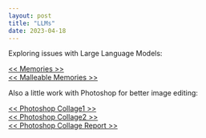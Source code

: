 ```yaml
---
layout: post
title: "LLMs"
date: 2023-04-18
---
```


Exploring issues with Large Language Models:

[<< Memories >>](https://drive.google.com/file/d/1PIjbC6EyzIk3855rjcZEOqzham8jUpvk/view?usp=sharing)   
[<< Malleable Memories >>](https://drive.google.com/file/d/1pBdxUhweSA6a3tvsWYu_CYvB5JQ1gyps/view?usp=sharing)

Also a little work with Photoshop for better image editing:

[<< Photoshop Collage1 >>](https://drive.google.com/file/d/1xsoAacuy2FplPxpPi02QNDqLTDHKF6FB/view?usp=sharing)   
[<< Photoshop Collage2 >>](https://drive.google.com/file/d/1QJU7ND0zBaiJSgU8cULdccMJGmjG_LMO/view?usp=sharing)   
[<< Photoshop Collage Report >>](https://drive.google.com/file/d/1JrBwxmmbeS-_1LlUvDWgAygnY5T0TTlQ/view?usp=sharing)    
